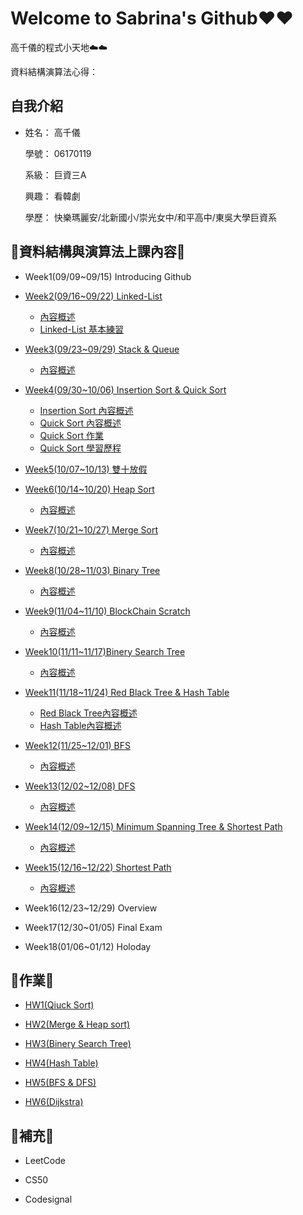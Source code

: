 # Welcome to Sabrina's Github❤️❤️

   高千儀的程式小天地☁️☁️
   
   資料結構演算法心得：
  
## 自我介紹
* 姓名： 高千儀
 
  學號： 06170119
 
  系級： 巨資三A
  
  興趣： 看韓劇
  
  學歷： 快樂瑪麗安/北新國小/崇光女中/和平高中/東吳大學巨資系

## 🌟資料結構與演算法上課內容🌟
* Week1(09/09~09/15) Introducing Github

* [Week2(09/16~09/22) Linked-List](https://github.com/Sabrina8198/Sabrina/tree/master/Linked-List)
  
  * [內容概述](https://github.com/Sabrina8198/Sabrina/blob/master/Linked-List/Basic%20Concept.pdf)
  * [Linked-List 基本練習](https://github.com/Sabrina8198/Sabrina/blob/master/Linked-List/Linked%20List(Basic%20Practice)1.ipynb)

- [Week3(09/23~09/29) Stack & Queue](https://github.com/Sabrina8198/Sabrina/tree/master/Stack%20%26%20Queue)
  
  - [內容概述](https://github.com/Sabrina8198/Sabrina/blob/master/Stack%20%26%20Queue/Basic%20Concept.pdf)
  
- [Week4(09/30~10/06) Insertion Sort & Quick Sort](https://github.com/Sabrina8198/Sabrina/tree/master/Insertion%20Sort)
  
  - [Insertion Sort 內容概述](https://github.com/Sabrina8198/Sabrina/blob/master/Insertion%20Sort/Basic%20Concept.pdf)
  - [Quick Sort 內容概述](https://github.com/Sabrina8198/Sabrina/blob/master/Quick%20Sort/Basic%20concept.pdf)
  - [Quick Sort 作業](https://github.com/Sabrina8198/Sabrina/blob/master/Quick%20Sort/Quick%20Sort%20HW.ipynb)
  - [Quick Sort 學習歷程](https://github.com/Sabrina8198/Sabrina/blob/master/Quick%20Sort/QuickSort作業.pdf)

- [Week5(10/07~10/13) 雙十放假](https://github.com/Sabrina8198/Sabrina/tree/master/Quick%20Sort)

- [Week6(10/14~10/20) Heap Sort](https://github.com/Sabrina8198/Sabrina/tree/master/Heap%20Sort)
  - [內容概述](https://github.com/Sabrina8198/Sabrina/blob/master/Heap%20Sort/Basic%20Concept.pdf)

- [Week7(10/21~10/27) Merge Sort](https://github.com/Sabrina8198/Sabrina/tree/master/Merge%20Sort)
  - [內容概述](https://github.com/Sabrina8198/Sabrina/blob/master/Merge%20Sort/Merge%20Sort%20Basic%20Concept.pdf)

- [Week8(10/28~11/03) Binary Tree](https://github.com/Sabrina8198/Sabrina/tree/master/Merge%20Sort)
  - [內容概述](https://github.com/Sabrina8198/Sabrina/blob/master/Merge%20Sort/Merge%20Sort%20Basic%20Concept.pdf)

- [Week9(11/04~11/10) BlockChain Scratch](https://github.com/Sabrina8198/Sabrina/tree/master/Merge%20Sort)
  - [內容概述](https://github.com/Sabrina8198/Sabrina/blob/master/Merge%20Sort/Merge%20Sort%20Basic%20Concept.pdf)

- [Week10(11/11~11/17)Binery Search Tree](https://github.com/Sabrina8198/Sabrina/tree/master/Binery%20Search%20Tree%20%26%20Red%20Black%20Tree)
  - [內容概述](https://github.com/Sabrina8198/Sabrina/blob/master/Binery%20Search%20Tree%20%26%20Red%20Black%20Tree/Binery%20Search%20Tree%20%26%20Red%20Black%20Tree.pdf)

- [Week11(11/18~11/24) Red Black Tree & Hash Table](https://github.com/Sabrina8198/Sabrina/tree/master/Binery%20Search%20Tree%20%26%20Red%20Black%20Tree)
  - [Red Black Tree內容概述](https://github.com/Sabrina8198/Sabrina/blob/master/Binery%20Search%20Tree%20%26%20Red%20Black%20Tree/Binery%20Search%20Tree%20%26%20Red%20Black%20Tree.pdf)
  - [Hash Table內容概述](https://github.com/Sabrina8198/Sabrina/blob/master/Hash%20Table/Hash%20Table.pdf)

- [Week12(11/25~12/01) BFS](https://github.com/Sabrina8198/Sabrina/tree/master/BFS%20%26%20DFS)
  - [內容概述](https://github.com/Sabrina8198/Sabrina/blob/master/BFS%20%26%20DFS/BFS%20%26%20DFS.pdf)

- [Week13(12/02~12/08) DFS](https://github.com/Sabrina8198/Sabrina/tree/master/BFS%20%26%20DFS)
  - [內容概述](https://github.com/Sabrina8198/Sabrina/blob/master/BFS%20%26%20DFS/BFS%20%26%20DFS.pdf)

- [Week14(12/09~12/15) Minimum Spanning Tree & Shortest Path]()
  - [內容概述]()

- [Week15(12/16~12/22) Shortest Path]()
  - [內容概述]()

- Week16(12/23~12/29) Overview
  

- Week17(12/30~01/05) Final Exam
  

- Week18(01/06~01/12) Holoday
  
  

## 🌟作業🌟
  * [HW1(Qiuck Sort)](https://github.com/Sabrina8198/Sabrina/tree/master/Quick%20Sort)
  
  * [HW2(Merge & Heap sort)](https://github.com/Sabrina8198/Sabrina/tree/master/HW2)
  
  * [HW3(Binery Search Tree)](https://github.com/Sabrina8198/Sabrina/tree/master/HW3)
  
  * [HW4(Hash Table)](https://github.com/Sabrina8198/Sabrina/tree/master/HW4)
  
  * [HW5(BFS & DFS)](https://github.com/Sabrina8198/Sabrina/tree/master/HW5)
  
  * [HW6(Dijkstra)](https://github.com/Sabrina8198/Sabrina/tree/master/Linked-List)
  
  
## 🌟補充🌟
  * LeetCode
  
  * CS50
   
  * Codesignal


